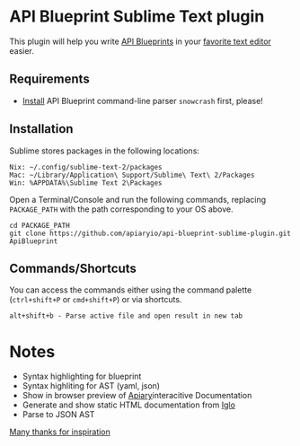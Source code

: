 # API Blueprint Sublime Text plugin

This plugin will help you write [API Blueprints](http://apiblueprint.org/) in your [favorite text editor](http://apiblueprint.org/) easier. 

## Requirements

- [Install](http://apiblueprint.org/#get-started) API Blueprint command-line parser `snowcrash` first, please!

## Installation

Sublime stores packages in the following locations:
```
Nix: ~/.config/sublime-text-2/packages
Mac: ~/Library/Application\ Support/Sublime\ Text\ 2/Packages
Win: %APPDATA%\Sublime Text 2\Packages
```
Open a Terminal/Console and run the following commands, replacing `PACKAGE_PATH` with the path corresponding to your OS above.

```
cd PACKAGE_PATH
git clone https://github.com/apiaryio/api-blueprint-sublime-plugin.git ApiBlueprint
```

## Commands/Shortcuts

You can access the commands either using the command palette (`ctrl+shift+P` or `cmd+shift+P`) or via shortcuts.

```
alt+shift+b - Parse active file and open result in new tab 
```

# Notes

- Syntax highlighting for blueprint
- Syntax highliting for AST (yaml, json)
- Show in browser preview of [Apiary](http://apiary.io/)interacitive Documentation
- Generate and show static HTML documentation from [Iglo](https://github.com/subosito/iglo)
- Parse to JSON AST

[Many thanks for inspiration](http://xavura.github.com/CoffeeScript-Sublime-Plugin)
